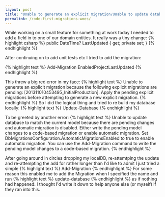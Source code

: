 ```yaml
---
layout: post
title: "Unable to generate an explicit migration/Unable to update database"
permalink: /code-first-migrations-woes/
---
```

While working on a small feature for something at work today I needed to add a field in to one of our domain entities. It really was a tiny change:
{% highlight csharp %}
public DateTime? LastUpdated { get; private set; }
{% endhighlight %}

After continuing on to add unit tests etc I tried to add the migration:

{% highlight text %}
Add-Migration EnabledProjectLastUpdated
{% endhighlight %}

This threw a big red error in my face:
{% highlight text %}
Unable to generate an explicit migration because the following explicit migrations are pending: [201311010453495_InitialProduction]. Apply the pending explicit migrations before attempting to generate a new explicit migration.
{% endhighlight %}
So I did the logical thing and tried to re build my database locally: 
{% highlight text %}
Update-Database
{% endhighlight %}

To be greeted by another error:
{% highlight text %}
Unable to update database to match the current model because there are pending changes and automatic migration is disabled. Either write the pending model changes to a code-based migration or enable automatic migration. Set DbMigrationsConfiguration.AutomaticMigrationsEnabled to true to enable automatic migration.
You can use the Add-Migration command to write the pending model changes to a code-based migration.
{% endhighlight %}

After going around in circles dropping my localDB, re-attemtping the update and re-attempting the add  for rather longer than I'd like to admit I just tried a simple 
{% highlight text %}
Add-Migration
{% endhighlight %}
For some reason this enabled me to add the Migration when I specified the name and run 
{% highlight text %} update-database {% endhighlight %} 
as if nothing had happened. I thought I'd write it down to help anyone else (or myself) if they ran into this.